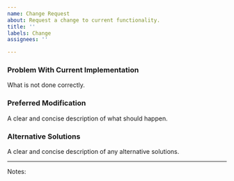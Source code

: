 ```yaml
---
name: Change Request
about: Request a change to current functionality.
title: ''
labels: Change
assignees: ''

---
```


### Problem With Current Implementation
What is not done correctly.

### Preferred Modification
A clear and concise description of what should happen.

### Alternative Solutions
A clear and concise description of any alternative solutions.

---
Notes:
